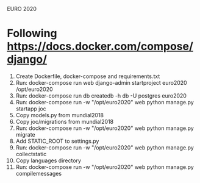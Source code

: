 EURO 2020

# Following https://docs.docker.com/compose/django/

1. Create Dockerfile, docker-compose and requirements.txt
2. Run: docker-compose run web django-admin startproject euro2020 /opt/euro2020
3. Run: docker-compose run db createdb -h db -U postgres euro2020
4. Run: docker-compose run -w "/opt/euro2020" web python manage.py startapp joc
5. Copy models.py from mundial2018
6. Copy joc/migrations from mundial2018
7. Run: docker-compose run -w "/opt/euro2020" web python manage.py migrate
8. Add STATIC_ROOT to settings.py
9. Run: docker-compose run -w "/opt/euro2020" web python manage.py collectstatic
10. Copy languages directory
11. Run: docker-compose run -w "/opt/euro2020" web python manage.py compilemessages
